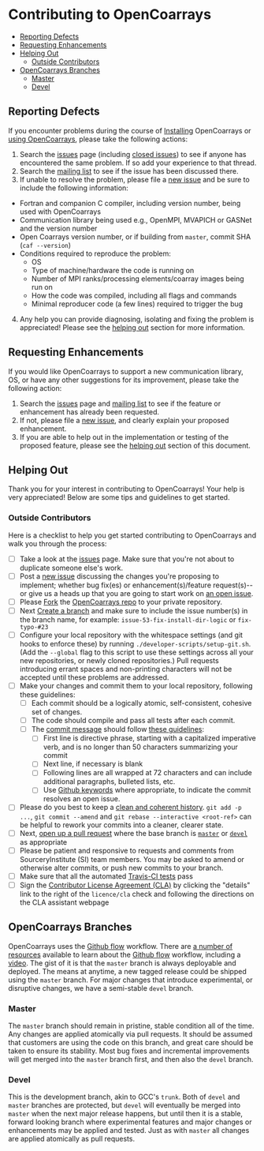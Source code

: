<a name="top"> </a>

Contributing to OpenCoarrays
============================

- [Reporting Defects](#reporting-defects)
- [Requesting Enhancements](#requesting-enhancements)
- [Helping Out](#helping-out)
  - [Outside Contributors](#outside-contributors)
- [OpenCoarrays Branches](#opencoarrays-branches)
  - [Master](#master)
  - [Devel](#devel)

Reporting Defects
-----------------

If you encounter problems during the course of [Installing] OpenCoarrays or [using OpenCoarrays], please take the following actions:

 1. Search the [issues] page (including [closed issues]) to see if anyone has encountered the same problem. If so add your experience to that thread.
 2. Search the [mailing list] to see if the issue has been discussed there.
 3. If unable to resolve the problem, please file a [new issue] and be sure to include the following information:
   - Fortran and companion C compiler, including version number, being used with OpenCoarrays
   - Communication library being used e.g., OpenMPI, MVAPICH or GASNet and the version number
   - Open Coarrays version number, or if building from `master`, commit SHA (`caf --version`)
   - Conditions required to reproduce the problem:
     - OS
     - Type of machine/hardware the code is running on
     - Number of MPI ranks/processing elements/coarray images being run on
     - How the code was compiled, including all flags and commands
     - Minimal reproducer code (a few lines) required to trigger the bug
  4. Any help you can provide diagnosing, isolating and fixing the problem is appreciated! Please see the [helping out] section for more information.

Requesting Enhancements
-----------------------

If you would like OpenCoarrays to support a new communication library, OS, or have any other suggestions for its improvement, please take the following action:

 1. Search the [issues] page and [mailing list] to see if the feature or enhancement has already been requested.
 2. If not, please file a [new issue], and clearly explain your proposed enhancement.
 3. If you are able to help out in the implementation or testing of the proposed feature, please see the [helping out] section of this document.

Helping Out
-----------

Thank you for your interest in contributing to OpenCoarrays! Your help is very appreciated! Below are some tips and guidelines to get started.

### Outside Contributors ###

Here is a checklist to help you get started contributing to OpenCoarrays and walk you through the process:

 - [ ] Take a look at the [issues] page. Make sure that you're not about to duplicate someone else's work.
 - [ ] Post a [new issue] discussing the changes you're proposing to implement; whether bug fix(es) or enhancement(s)/feature request(s)--or give us a heads up that you are going to start work on [an open issue].
 - [ ] Please [Fork] the [OpenCoarrays repo] to your private repository.
 - [ ] Next [Create a branch] and make sure to include the issue number(s) in the branch name, for example: `issue-53-fix-install-dir-logic` or `fix-typo-#23`
 - [ ] Configure your local repository with the whitespace settings (and git hooks to enforce these) by running `./developer-scripts/setup-git.sh`. (Add the `--global` flag to this script to use these settings across all your new repositories, or newly cloned repositories.)  Pull requests introducing errant spaces and non-printing characters will not be accepted until these problems are addressed.
 - [ ] Make your changes and commit them to your local repository, following these guidelines:
   - [ ] Each commit should be a logically atomic, self-consistent, cohesive set of changes.
   - [ ] The code should compile and pass all tests after each commit.
   - [ ] The [commit message] should follow [these guidelines]:
     - [ ] First line is directive phrase, starting with a capitalized imperative verb, and is no longer than 50 characters summarizing your commit
     - [ ] Next line, if necessary is blank
     - [ ] Following lines are all wrapped at 72 characters and can include additional paragraphs, bulleted lists, etc.
     - [ ] Use [Github keywords] where appropriate, to indicate the commit resolves an open issue.
 - [ ] Please do you best to keep a [clean and coherent history]. `git add -p ...`, `git commit --amend` and `git rebase --interactive <root-ref>` can be helpful to rework your commits into a cleaner, clearer state.
 - [ ] Next, [open up a pull request] where the base branch is [`master`] or [`devel`] as appropriate
 - [ ] Please be patient and responsive to requests and comments from SourceryInstitute (SI) team members. You may be asked to amend or otherwise alter commits, or push new commits to your branch.
 - [ ] Make sure that all the automated [Travis-CI tests] pass
 - [ ] Sign the [Contributor License Agreement (CLA)] by clicking the "details" link to the right of the `licence/cla` check and following the directions on the CLA assistant webpage

OpenCoarrays Branches
---------------------

OpenCoarrays uses the [Github flow] workflow. There are [a number of resources] available to learn about the [Github flow] workflow, including a [video]. The gist of it is that the `master` branch is always deployable and deployed. The means at anytime, a new tagged release could be shipped using the `master` branch. For major changes that introduce experimental, or disruptive changes, we have a semi-stable `devel` branch.

### Master ###

The `master` branch should remain in pristine, stable condition all of the time. Any changes are applied atomically via pull requests. It should be assumed that customers are using the code on this branch, and great care should be taken to ensure its stability. Most bug fixes and incremental improvements will get merged into the `master` branch first, and then also the `devel` branch.


### Devel ###

This is the development branch, akin to GCC's `trunk`. Both of `devel` and `master` branches are protected, but `devel` will eventually be merged into `master` when the next major release happens, but until then it is a stable, forward looking branch where experimental features and major changes or enhancements may be applied and tested. Just as with `master` all changes are applied atomically as pull requests.

[Links]: #
[video]: https://youtu.be/EwWZbyjDs9c?list=PLg7s6cbtAD17uAwaZwiykDci_q3te3CTY
[a number of resources]: http://scottchacon.com/2011/08/31/github-flow.html
[Github flow]: https://guides.github.com/introduction/flow/
[Travis-CI tests]: https://travis-ci.org/sourceryinstitute/opencoarrays/pull_requests
[Contributor License Agreement (CLA)]: https://cla-assistant.io/sourceryinstitute/opencoarrays
[`master`]: https://github.com/sourceryinstitute/opencoarrays
[`devel`]: https://github.com/sourceryinstitute/opencoarrays/tree/devel
[open up a pull request]: https://github.com/sourceryinstitute/opencoarrays/compare
[clean and coherent history]: https://www.reviewboard.org/docs/codebase/dev/git/clean-commits/
[Github keywords]: https://help.github.com/articles/closing-issues-via-commit-messages/#closing-an-issue-in-a-different-repository
[commit message]: https://robots.thoughtbot.com/5-useful-tips-for-a-better-commit-message
[these guidelines]: http://tbaggery.com/2008/04/19/a-note-about-git-commit-messages.html
[an open issue]: https://github.com/sourceryinstitute/opencoarrays/issues
[Create a branch]: https://help.github.com/articles/creating-and-deleting-branches-within-your-repository/
[OpenCoarrays repo]: https://github.com/sourceryinstitute/opencoarrays#fork-destination-box
[Pull Request]: https://help.github.com/articles/using-pull-requests/
[Fork]: https://help.github.com/articles/fork-a-repo/
[helping out]: #helping-out
[closed issues]: https://github.com/sourceryinstitute/opencoarrays/issues?q=is%3Aissue+is%3Aclosed
[Installing]: ./INSTALLING.md
[issues]: https://github.com/sourceryinstitute/opencoarrays/issues
[mailing list]: https://groups.google.com/forum/#!forum/opencoarrays
[using OpenCoarrays]: ./GETTING_STARTED.md
[new issue]: https://github.com/sourceryinstitute/opencoarrays/issues/new
